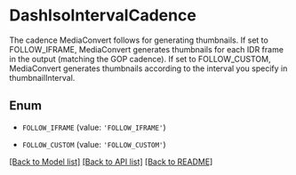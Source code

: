 # DashIsoIntervalCadence

The cadence MediaConvert follows for generating thumbnails. If set to FOLLOW_IFRAME, MediaConvert generates thumbnails for each IDR frame in the output (matching the GOP cadence). If set to FOLLOW_CUSTOM, MediaConvert generates thumbnails according to the interval you specify in thumbnailInterval.

## Enum

* `FOLLOW_IFRAME` (value: `'FOLLOW_IFRAME'`)

* `FOLLOW_CUSTOM` (value: `'FOLLOW_CUSTOM'`)

[[Back to Model list]](../README.md#documentation-for-models) [[Back to API list]](../README.md#documentation-for-api-endpoints) [[Back to README]](../README.md)


